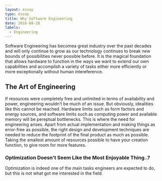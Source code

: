 ```yaml
---
layout: essay
type: essay
title: Why Software Engineering
date: 2016-08-28
labels:
  - Engineering
---
```


Software Engineering has becomea great industry over the past decades and will only continue to grow as our technology continues to break new bounds of possibilities never possible before. It is the magical foundation that allows hardware to function in the ways we want to extend our own capabilities and accomplish a variety of tasks either more efficiently or more exceptionally without human intereference.

## The Art of Engineering
If resources were completely free and unlimited in terms of availability and power, engineering wouldn't be much of an issue. But obviously, idealities like this cannot be reached. Hardware limits such as form factors and energy sources, and software limits such as computing power and available memory will be pereptual bottlenecks. This is where the need for engineering arises. Apart from actual implementation and making things as error-free as possible, the right design and development techniques are needed to reduce the footprint of the final product as much as possible. Taking the smallest amount of resources possible to have your creation function, to give room for more features. 

### Optimization Doesn't Seem Like the Most Enjoyable Thing..?
Optimization is indeed one of the main tasks engineers are expected to do, but this is not what got me interested in the field.

